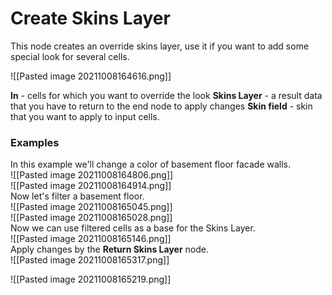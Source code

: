 # **Create Skins Layer**
This node creates an override skins layer, use it if you want to add some special look for several cells.  

![[Pasted image 20211008164616.png]]  

**In** - cells for which you want to override the look
**Skins Layer** - a result data that you have to return to the end node to apply changes
**Skin field** - skin that you want to apply to input cells.

### Examples
In this example we'll change a color of basement floor facade walls.  
![[Pasted image 20211008164806.png]]  
![[Pasted image 20211008164914.png]]  
Now let's filter a basement floor.  
![[Pasted image 20211008165045.png]]  
![[Pasted image 20211008165028.png]]  
Now we can use filtered cells as a base for the Skins Layer.  
![[Pasted image 20211008165146.png]]  
Apply changes by the **Return Skins Layer** node.  
![[Pasted image 20211008165317.png]]  

![[Pasted image 20211008165219.png]]  
